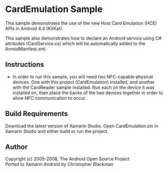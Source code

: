 CardEmulation Sample
====================
This sample demonstrates the use of the new Host Card Emulation (HCE) APIs in Android 4.4 (KitKat).

This sample also demonstrates how to declare an Android service using C# attributes (CardService.cs) which will be automatically added to the AnroidManifest.xml.

Instructions
-------------------
* In order to run this sample, you will need two NFC-capable physical devices. One with this project (CardEmulation) installed, and another with the CardReader sample installed. Run each on the device it was installed on, then place the backs of the two devices together in order to allow NFC communication to occur.

Build Requirements
------------
Download the latest version of Xamarin Studio. Open CardEmulation.sln in Xamarin Studio and either build or run the project.

Author
------
Copyright (c) 2005-2008, The Android Open Source Project  
Ported to Xamarin.Android by Christopher Blackman

